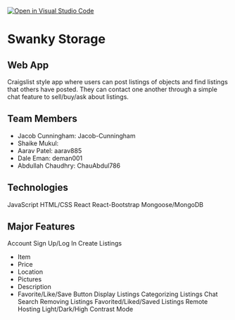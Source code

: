 [![Open in Visual Studio Code](https://classroom.github.com/assets/open-in-vscode-718a45dd9cf7e7f842a935f5ebbe5719a5e09af4491e668f4dbf3b35d5cca122.svg)](https://classroom.github.com/online_ide?assignment_repo_id=11509567&assignment_repo_type=AssignmentRepo)
# Swanky Storage
## Web App
Craigslist style app where users can post listings of objects and find listings that others have posted. They can contact one another through a simple chat feature to sell/buy/ask about listings. 
## Team Members
- Jacob Cunningham: Jacob-Cunningham
- Shaike Mukul: 
- Aarav Patel: aarav885
- Dale Eman: deman001
- Abdullah Chaudhry: ChauAbdul786
## Technologies
JavaScript
HTML/CSS
React 
React-Bootstrap
Mongoose/MongoDB
## Major Features
Account Sign Up/Log In
Create Listings
  - Item
  - Price
  - Location
  - Pictures
  - Description
  - Favorite/Like/Save Button
Display Listings
Categorizing Listings
Chat
Search
Removing Listings
Favorited/Liked/Saved Listings 
Remote Hosting
Light/Dark/High Contrast Mode
